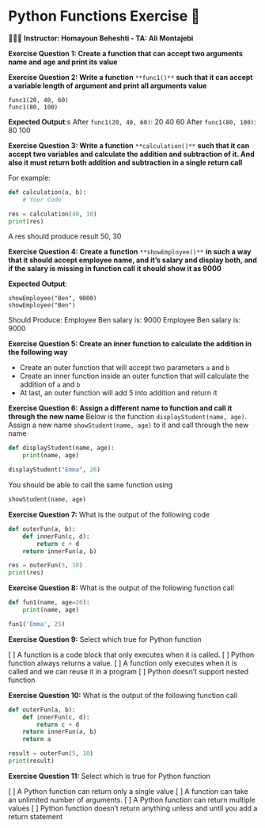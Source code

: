 # Python Functions Exercise 🚀

👨🏻‍🏫 **Instructor: Homayoun Beheshti - TA: Ali Montajebi**

**Exercise Question 1: Create a function that can accept two arguments name and age and print its value**

**Exercise Question 2: Write a function** `**func1()**` **such that it can accept a variable length of argument and print all arguments value**

    func1(20, 40, 60)
    func1(80, 100)

**Expected Output**:s
After `func1(20, 40, 60)`:
20
40
60
After `func1(80, 100)`:
80
100

**Exercise Question 3: Write a function** `**calculation()**` **such that it can accept two variables and calculate the addition and subtraction of it. And also it must return both addition and subtraction in a single return call**

For example:

```python
def calculation(a, b):
    # Your Code

res = calculation(40, 10)
print(res)
```

A res should produce result 50, 30

**Exercise Question 4: Create a function** `**showEmployee()**` **in such a way that it should accept employee name, and it’s salary and display both, and if the salary is missing in function call it should show it as 9000**

**Expected Output**:

    showEmployee("Ben", 9000)
    showEmployee("Ben")

Should Produce:
Employee Ben salary is: 9000
Employee Ben salary is: 9000

**Exercise Question 5: Create an inner function to calculate the addition in the following way**

- Create an outer function that will accept two parameters `a` and `b`
- Create an inner function inside an outer function that will calculate the addition of `a` and `b`
- At last, an outer function will add 5 into addition and return it

**Exercise Question 6: Assign a different name to function and call it through the new name**
Below is the function `displayStudent(name, age)`. Assign a new name `showStudent(name, age)` to it and call through the new name

```python
def displayStudent(name, age):
    print(name, age)

displayStudent("Emma", 26)
```

You should be able to call the same function using

```python
showStudent(name, age)
```

**Exercise Question 7:** What is the output of the following code

```python
def outerFun(a, b):
    def innerFun(c, d):
        return c + d
    return innerFun(a, b)

res = outerFun(5, 10)
print(res)
```

**Exercise Question 8:** What is the output of the following function call

```python
def fun1(name, age=20):
    print(name, age)

fun1('Emma', 25)
```

**Exercise Question 9:** Select which true for Python function

[ ] A function is a code block that only executes when it is called.
[ ] Python function always returns a value.
[ ] A function only executes when it is called and we can reuse it in a program
[ ] Python doesn’t support nested function

**Exercise Question 10:** What is the output of the following function call

```python
def outerFun(a, b):
    def innerFun(c, d):
        return c + d
    return innerFun(a, b)
    return a

result = outerFun(5, 10)
print(result)
```

**Exercise Question 11:** Select which is true for Python function

[ ] A Python function can return only a single value
[ ] A function can take an unlimited number of arguments.
[ ] A Python function can return multiple values
[ ] Python function doesn’t return anything unless and until you add a return statement
